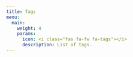 ```yaml
---
title: Tags
menu:
  main:
    weight: 4
    params:
      icon: <i class="fas fa-fw fa-tags"></i>
      description: List of tags.
---
```

